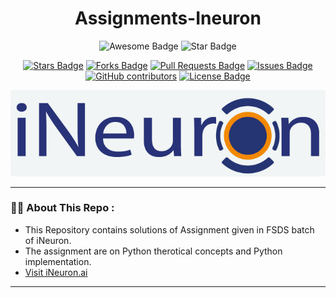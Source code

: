 <h1 align="center">Assignments-Ineuron</h1>
<div align="center">
<img src="https://cdn.rawgit.com/sindresorhus/awesome/d7305f38d29fed78fa85652e3a63e154dd8e8829/media/badge.svg" alt="Awesome Badge"/>
<!-- <img src="http://hits.dwyl.com/Shubham3023/Exercises-by-Shudhanshu-sir.svg" alt="Hits Badge"/> -->
<img src="https://img.shields.io/static/v1?label=%F0%9F%8C%9F&message=If%20Useful&style=style=flat&color=BC4E99" alt="Star Badge"/>
<br>

<a href="https://github.com/Shubham3023/Assignments-Ineuron/stargazers"><img src="https://img.shields.io/github/stars/Shubham3023/Assignments-Ineuron" alt="Stars Badge"/></a>
<a href="https://github.com/Shubham3023/Assignments-Ineuron/network/members"><img src="https://img.shields.io/github/forks/Shubham3023/Assignments-Ineuron" alt="Forks Badge"/></a>
<a href="https://github.com/Shubham3023/Assignments-Ineuron/pulls"><img src="https://img.shields.io/github/issues-pr/Shubham3023/Assignments-Ineuron" alt="Pull Requests Badge"/></a>
<a href="https://github.com/Shubham3023/Assignments-Ineuron/issues"><img src="https://img.shields.io/github/issues/Shubham3023/Assignments-Ineuron" alt="Issues Badge"/></a>
<a href="https://github.com/Shubham3023/Assignments-Ineuron/graphs/contributors"><img alt="GitHub contributors" src="https://img.shields.io/github/contributors/Shubham3023/Assignments-Ineuron?color=2b9348"></a>
<a href="https://github.com/Shubham3023/Assignments-Ineuron/blob/master/LICENSE"><img src="https://img.shields.io/github/license/Shubham3023/Assignments-Ineuron?color=2b9348" alt="License Badge"/></a>

<img alt="Task Repo" src="https://github.com/Shubham3023/Exercises-by-Shudhanshu-sir/blob/main/ineuron.png"> </img>
</div>
  
---

### :man_technologist: About This Repo :
 
- This Repository contains solutions of Assignment given in FSDS batch of iNeuron.
- The assignment are on Python therotical concepts and Python implementation.
- [Visit iNeuron.ai](https://ineuron.ai/)

---
